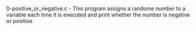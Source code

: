 0-positive_or_negative.c - This program assigns a randome number to a variable each time it is executed and print whether the number is negative or positive


